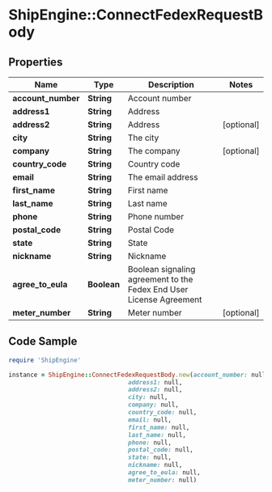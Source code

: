 # ShipEngine::ConnectFedexRequestBody

## Properties

Name | Type | Description | Notes
------------ | ------------- | ------------- | -------------
**account_number** | **String** | Account number | 
**address1** | **String** | Address | 
**address2** | **String** | Address | [optional] 
**city** | **String** | The city | 
**company** | **String** | The company | [optional] 
**country_code** | **String** | Country code | 
**email** | **String** | The email address | 
**first_name** | **String** | First name | 
**last_name** | **String** | Last name | 
**phone** | **String** | Phone number | 
**postal_code** | **String** | Postal Code | 
**state** | **String** | State | 
**nickname** | **String** | Nickname | 
**agree_to_eula** | **Boolean** | Boolean signaling agreement to the Fedex End User License Agreement | 
**meter_number** | **String** | Meter number | [optional] 

## Code Sample

```ruby
require 'ShipEngine'

instance = ShipEngine::ConnectFedexRequestBody.new(account_number: null,
                                 address1: null,
                                 address2: null,
                                 city: null,
                                 company: null,
                                 country_code: null,
                                 email: null,
                                 first_name: null,
                                 last_name: null,
                                 phone: null,
                                 postal_code: null,
                                 state: null,
                                 nickname: null,
                                 agree_to_eula: null,
                                 meter_number: null)
```



